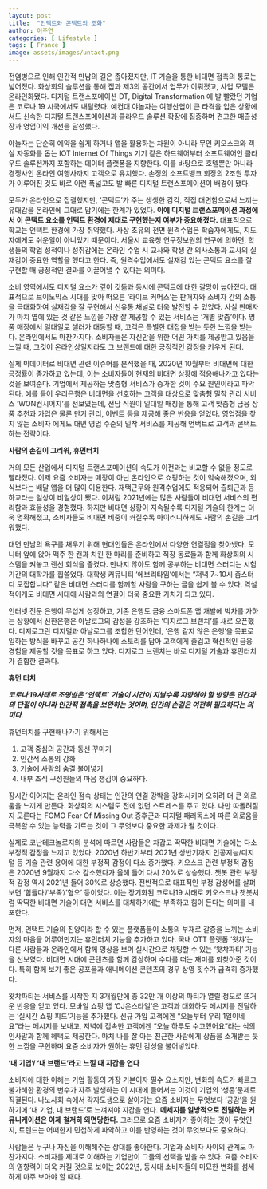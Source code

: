 ```yaml
---
layout: post
title:  "언택트와 콘택트의 조화"
author: 이주연
categories: [ Lifestyle ]
tags: [ France ]
image: assets/images/untact.png
---
```


전염병으로 인해 인간적 만남의 길은 좁아졌지만, IT 기술을 통한 비대면 접촉의 통로는 넓어졌다. 화상회의 솔루션을 통해 집과 제3의 공간에서 업무가 이뤄졌고, 사업 모델은 온라인화됐다. 디지털 트랜스포메이션 DT, Digital Transformation 에 발 빨랐던 기업은 코로나 19 시국에서도 내달렸다. 예컨대 야놀자는 여행산업이 큰 타격을 입은 상황에서도 신속한 디지털 트랜스포메이션과 클라우드 솔루션 확장에 집중하며 견고한 매출성장과 영업이익 개선을 달성했다. 

야놀자는 단순히 예약을 쉽게 하거나 앱을 활용하는 차원이 아니라 무인 키오스크와 객실 자동화를 돕는 IOT Internet Of Things 기기 같은 하드웨어부터 소프트웨어인 클라우드 솔루션까지 포함하는 데이터 플랫폼을 지향한다. 이를 바탕으로 호텔뿐만 아니라 경쟁사인 온라인 여행사까지 고객으로 유치했다. 손정의 소프트뱅크 회장의 2조원 투자가 이루어진 것도 바로 이런 폭넓고도 발 빠른 디지털 트랜스포메이션이 배경이 됐다.

모두가 온라인으로 집결했지만, ‘콘택트’가 주는 생생한 감각, 직접 대면함으로써 느끼는 유대감을 온라인에 그대로 담기에는 한계가 있었다. **이에 디지털 트랜스포메이션 과정에서 이 콘택트 요소를 언택트 환경에 제대로 구현했는지 여부가 중요해졌다.** 대표적으로 학교는 언택트 환경에 가장 취약했다. 사상 초유의 전면 원격수업은 학습자에게도, 지도자에게도 쉬운일이 아니었기 때문이다. 서울시 교육청 연구정보원의 연구에 의하면, 학생들의 학업 성적이나 성취감에는 온라인 수업 시 교사와 학생 간 의사소통과 교사의 실재감이 중요한 역할을 했다고 한다. 즉, 원격수업에서도 실재감 있는 콘택트 요소를 잘 구현할 때 긍정적인 결과를 이끌어낼 수 있다는 의미다.

소비 영역에서도 디지털 요소가 깊이 깃듦과 동시에 콘택트에 대한 갈망이 높아졌다. 대표적으로 브이노믹스 시대를 맞아 떠오른 ‘라이브 커머스’는 판매자와 소비자 간의 소통을 극대화하여 실재감을 잘 구현해서 신유통 채널로 더욱 발전할 수 있었다. 사실 판매자가 마치 옆에 있는 것 같은 느낌을 가장 잘 제공할 수 있는 서비스는 ‘개별 맞춤’이다. 명품 매장에서 일대일로 셀러가 대동할 때, 고객은 특별한 대접을 받는 듯한 느낌을 받는다. 온라인에서도 마찬가지다. 소비자들은 자신만을 위한 어떤 가치를 제공받고 있음을 느낄 때, 그것이 온라인상일지라도 그 브랜드에 대한 긍정적인 감정을 키우게 된다.

실제 빅데이터로 비대면 관련 이슈어를 분석했을 때, 2020년 10월부터 비대면에 대한 긍정률이 증가하고 있는데, 이는 소비자들이 현재의 비대면 상황에 적응해나가고 있다는 것을 보여준다. 기업에서 제공하는 맞춤형 서비스가 증가한 것이 주요 원인이라고 파악된다. 예를 들어 우리은행은 비대면을 선호하는 고객을 대상으로 맞춤형 밀착 관리 서비스 ‘WON컨시어지’를 선보였는데, 전담 직원이 일대일 매칭을 통해 고객 맞춤형 금융 상품 추천과 가입은 물론 만기 관리, 이벤트 등을 제공해 좋은 반응을 얻었다. 영업점을 찾지 않는 소비자 에게도 대면 영업 수준의 밀착 서비스를 제공해 언택트로 고객과 콘택트하는 전략이다.

**사람의 손길이 그리워, 휴먼터치**

거의 모든 산업에서 디지털 트랜스포메이션의 속도가 이전과는 비교할 수 없을 정도로 빨라졌다. 이제 요즘 소비자는 매장이 아닌 온라인으로 쇼핑하는 것이 익숙해졌으며, 외식보다는 배달 앱을 더 많이 이용한다. 재택근무와 원격수업에도 적응되어 출퇴근과 등하교라는 일상이 비일상이 됐다. 이처럼 2021년에는 많은 사람들이 비대면 서비스의 편리함과 효율성을 경험했다. 하지만 비대면 상황이 지속될수록 디지털 기술의 한계는 더욱 명확해졌고, 소비자들도 비대면 비중이 커질수록 아이러니하게도 사람의 손길을 그리워했다.

대면 만남의 욕구를 채우기 위해 현대인들은 온라인에서 다양한 연결점을 찾아냈다. 모니터 앞에 앉아 맥주 한 캔과 치킨 한 마리를 준비하고 직장 동료들과 함께 화상회의 시스템을 켜놓고 랜선 회식을 즐겼다. 만나지 않아도 함께 공부하는 비대면 스터디는 시험 기간의 대학가를 휩쓸었다. 대학생 커뮤니티 ‘에브리타임’에서는 “저녁 7~10시 줌스터디 모집합니다” 같은 비대면 스터디를 함께할 사람을 구하는 글을 쉽게 볼 수 있다. 역설적이게도 비대면 시대에 사람과의 연결이 더욱 중요한 가치가 되고 있다.

인터넷 전문 은행이 무섭게 성장하고, 기존 은행도 금융 스마트폰 앱 개발에 박차를 가하는 상황에서 신한은행은 아날로그의 감성을 강조하는 ‘디지로그 브랜치’를 새로 오픈했다. 디지로그란 디지털과 아날로그를 조합한 단어인데, ‘은행 같지 않은 은행’을 목표로 일하는 방식을 바꾸고 공간 하나하나에 스토리를 담아 고객에게 즐겁고 혁신적인 금융 경험을 제공할 것을 목표로 하고 있다. 디지로그 브랜치는 바로 디지털 기술과 휴먼터치가 결합한 결과다.

**휴먼 터치**

***코로나 19사태로 조명받은 ‘언택트’ 기술이 시간이 지날수록 지향해야 할 방향은 인간과의 단절이 아니라 인간적 접촉을 보완하는 것이며, 인간의 손길은 여전히 필요하다는 의미다.***

휴먼터치를 구현해나가기 위해서는

1. 고객 중심의 공간과 동선 꾸미기
2. 인간적 소통의 강화 
3. 기술에 사람의 숨결 불어넣기
4. 내부 조직 구성원들의 마음 챙김이 중요하다.

장시간 이어지는 온라인 점속 상태는 인간의 연결 강박을 강화시키며 오히려 더 큰 외로움을 느끼게 만든다. 화상회의 시스템도 전에 없던 스트레스를 주고 있다. 나만 따돌려질지 모른다는 FOMO Fear Of Missing Out 증후군과 디지털 패러독스에 따른 외로움을 극복할 수 있는 능력을 기르는 것이 그 무엇보다 중요한 과제가 될 것이다.

실제로 코난테크놀로지의 분석에 따르면 사람들은 차갑고 딱딱한 비대면 기술에는 다소 부정적 감정을 느끼고 있었다. 2020년 하반기부터 2021년 상반기까지 인공지능/디지털 등 기술 관련 용어에 대한 부정적 감정이 다소 증가했다. 키오스크 관련 부정적 감정은 2020년 9월까지 다소 감소했다가 올해 들어 다시 20%로 상승했다. 챗봇 관련 부정적 감정 역시 2021년 들어 30%로 상승했다. 전반적으로 대표적인 부정 감성어를 살펴보면 ‘힘들다’/’부족’/’혐오’ 등이었다. 이는 장기화된 코로나19 사태로 키오스크나 챗봇처럼 딱딱한 비대면 기술이 대면 서비스를 대체하기에는 부족하고 힘이 든다는 의미를 내포한다.

먼저, 언택트 기술의 진앙이라 할 수 있는 플랫폼들이 소통의 부재로 갈증을 느끼는 소비자의 마음을 어루어만지는 휴먼터치 기능을 추가하고 있다. 국내 OTT 플랫폼 ‘왓챠’는 다른 사람들과 온라인에서 함께 영상을 보며 실시간으로 채팅할 수 있는 ‘왓챠파티’ 기능을 선보였다. 비대면 시대에 콘텐츠를 함께 감상하며 수다를 떠는 재미를 되찾아준 것이다. 특히 함께 보기 좋은 공포물과 애니메이션 콘텐츠의 경우 상영 횟수가 급격히 증가했다. 

왓챠파티는 서비스를 시작한 지 3개월만에 총 32만 개 이상의 파티가 열릴 정도로 뜨거운 반응을 얻고 있다. 모바일 쇼핑 앱 ‘CJ온스타일’은 고객과 대화하듯 메시지를 전달하는 ‘실시간 쇼핑 피드’기능을 추가했다. 신규 가입 고객에겐 “오늘부터 우리 1일이네요”라는 메시지를 보내고, 저녁에 접속한 고객에겐 “오늘 하루도 수고했어요”라는 식의 인사말과 함께 혜택도 제공한다. 마치 나를 잘 아는 친근한 사람에게 상품을 소개받는 듯한 느낌을 구현하며 요즘 소비자가 원하는 휴먼 감성을 불어넣었다.

**‘내 기업’/ ‘내 브랜드’라고 느낄 때 지갑을 연다**

소비자에 대한 이해는 기업 활동의 가장 기본이자 필수 요소지만, 변화의 속도가 빠르고 불가해한 환경의 변수가 자주 발생하는 이 시대에 들어서는 이것이 기업의 ‘생존’문제로 직결된다. 나노사회 속에서 각자도생으로 살아가는 요즘 소비자는 무엇보다 ‘공감’을 원하기에 ‘내 기업, 내 브랜드’로 느껴져야 지갑을 연다. **메세지를 일방적으로 전달하는 커뮤니케이션은 이제 철저히 외면당한다.** 그러므로 요즘 소비자가 좋아하는 것이 무엇인지, 트렌드는 어떠한지 민첩하게 파악하고 이를 반영하는 것이 무엇보다도 중요하다. 

사람들은 누구나 자신을 이해해주는 상대를 좋아한다. 기업과 소비자 사이의 관계도 마찬가지다. 소비자를 제대로 이해하는 기업만이 그들의 선택을 받을 수 있다. 요즘 소비자의 영향력이 더욱 커질 것으로 보이는 2022년, 동시대 소비자들의 미묘한 변화를 섬세하게 마주 보아야 할 때다.